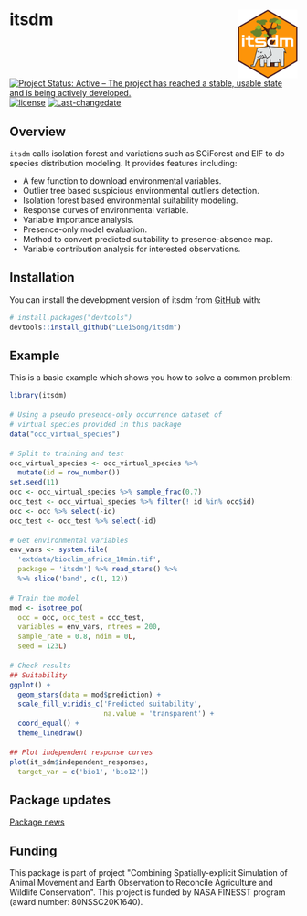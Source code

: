 # itsdm <img src='man/figures/hexagon_sticker.png' align="right" height="120"/>

<!-- badges: start -->
[![Project Status: Active – The project has reached a stable, usable state and is being actively developed.](https://www.repostatus.org/badges/latest/active.svg)](https://www.repostatus.org/#active)
[![license](https://img.shields.io/github/license/mashape/apistatus.svg)](https://choosealicense.com/licenses/mit/)
[![Last-changedate](https://img.shields.io/badge/last%20change-2021--11--16-yellowgreen.svg)](/commits/main)
<!-- badges: end -->

## Overview

`itsdm` calls isolation forest and variations such as SCiForest and EIF to do species distribution modeling. It provides features including:

- A few function to download environmental variables.
- Outlier tree based suspicious environmental outliers detection.
- Isolation forest based environmental suitability modeling.
- Response curves of environmental variable.
- Variable importance analysis.
- Presence-only model evaluation.
- Method to convert predicted suitability to presence-absence map.
- Variable contribution analysis for interested observations.

## Installation

You can install the development version of itsdm from [GitHub](https://github.com/) with:

``` r
# install.packages("devtools")
devtools::install_github("LLeiSong/itsdm")
```

## Example

This is a basic example which shows you how to solve a common problem:

``` r
library(itsdm)

# Using a pseudo presence-only occurrence dataset of
# virtual species provided in this package
data("occ_virtual_species")

# Split to training and test
occ_virtual_species <- occ_virtual_species %>%
  mutate(id = row_number())
set.seed(11)
occ <- occ_virtual_species %>% sample_frac(0.7)
occ_test <- occ_virtual_species %>% filter(! id %in% occ$id)
occ <- occ %>% select(-id)
occ_test <- occ_test %>% select(-id)

# Get environmental variables
env_vars <- system.file(
  'extdata/bioclim_africa_10min.tif',
  package = 'itsdm') %>% read_stars() %>%
  %>% slice('band', c(1, 12))

# Train the model
mod <- isotree_po(
  occ = occ, occ_test = occ_test,
  variables = env_vars, ntrees = 200,
  sample_rate = 0.8, ndim = 0L,
  seed = 123L)

# Check results
## Suitability
ggplot() +
  geom_stars(data = mod$prediction) +
  scale_fill_viridis_c('Predicted suitability',
                       na.value = 'transparent') +
  coord_equal() +
  theme_linedraw()

## Plot independent response curves
plot(it_sdm$independent_responses, 
  target_var = c('bio1', 'bio12'))
```

## Package updates
[Package news](NEWS.md)

## Funding
This package is part of project "Combining Spatially-explicit Simulation of Animal Movement and Earth Observation to Reconcile Agriculture and Wildlife Conservation". This project is funded by NASA FINESST program (award number: 80NSSC20K1640).
